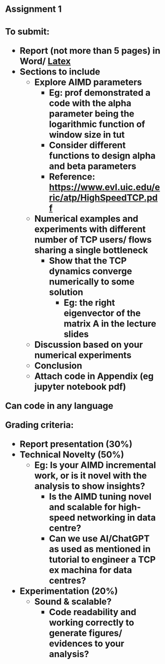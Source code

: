 <h1>Assignment 1<h1>
To submit:

- Report (not more than 5 pages) in Word/ [Latex](https://www.overleaf.com/)
- Sections to include
    - Explore AIMD parameters
        - Eg: prof demonstrated a code with the alpha parameter being the logarithmic function of window size in tut
        - Consider different functions to design alpha and beta parameters
        - Reference: https://www.evl.uic.edu/eric/atp/HighSpeedTCP.pdf
    - Numerical examples and experiments with different number of TCP users/ flows sharing a single bottleneck
        - Show that the TCP dynamics converge numerically to some solution
            - Eg: the right eigenvector of the matrix A in the lecture slides
    - Discussion based on your numerical experiments
    - Conclusion
    - Attach code in Appendix (eg jupyter notebook pdf)

Can code in any language 

Grading criteria:

- Report presentation (30%)
- Technical Novelty (50%)
    - Eg: Is your AIMD incremental work, or is it novel with the analysis to show insights?
        - Is the AIMD tuning novel and scalable for high-speed networking in data centre?
        - Can we use AI/ChatGPT as used as mentioned in tutorial to engineer a TCP ex machina for data centres?
- Experimentation (20%)
    - Sound & scalable?
        - Code readability and working correctly to generate figures/ evidences to your analysis?
